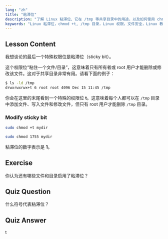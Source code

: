```yaml
---
lang: "zh"
title: "粘滞位"
description: "了解 Linux 粘滞位、它在 /tmp 等共享目录中的用途，以及如何使用 chmod 设置它。理解这个关键的文件权限！"
keywords: "Linux 粘滞位，chmod +t, /tmp 目录，Linux 权限，文件安全，Linux 教程，Linux 初学者"
---
```


## Lesson Content

我想谈论的最后一个特殊权限位是粘滞位（sticky bit）。

这个权限位“粘住一个文件/目录”，这意味着只有所有者或 root 用户才能删除或修改该文件。这对于共享目录非常有用。请看下面的例子：

```bash
$ ls -ld /tmp
drwxrwxrwx+t 6 root root 4096 Dec 15 11:45 /tmp
```

你会在这里的末尾看到一个特殊的权限位 **t**。这意味着每个人都可以在 `/tmp` 目录中添加文件、写入文件和修改文件，但只有 root 用户才能删除 `/tmp` 目录。

### Modify sticky bit

```bash
sudo chmod +t mydir

sudo chmod 1755 mydir
```

粘滞位的数字表示是 **1**。

## Exercise

你认为还有哪些文件和目录启用了粘滞位？

## Quiz Question

什么符号代表粘滞位？

## Quiz Answer

t
